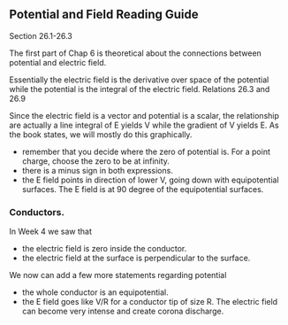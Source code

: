 ## Potential and Field Reading Guide

<stop-note title="Read Knight 4ed" icon="stopnoteicons:book-icon">
<span slot="message">Section 26.1-26.3</span>
</stop-note>

The first part of Chap 6 is theoretical about the connections between potential and electric field. 

Essentially the electric field is the derivative over space of the potential while the potential is the integral of the electric field. Relations 26.3 and 26.9

Since the electric field is a vector and potential is a scalar, the relationship are actually a line integral of E yields V while the gradient of V yields E. As the book states, we will mostly do this graphically. 

* remember that you decide where the zero of potential is. For a point charge, choose the zero to be at infinity. 
* there is a minus sign in both expressions. 
* the E field points in direction of lower V, going down with equipotential surfaces. The E field is at 90 degree of the equipotential surfaces. 

### Conductors. 

In Week 4 we saw that 

* the electric field is zero inside the conductor. 
* the electric field at the surface is perpendicular to the surface. 

We now can add a few more statements regarding potential

* the whole conductor is an equipotential. 
* the E field goes like V/R for a conductor tip of size R. The electric field can become very intense and create corona discharge. 
